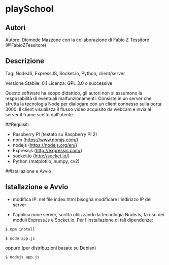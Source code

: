 # playSchool

## Autori
Autore: Diomede Mazzone con la collaborazione di Fabio Z Tessitore (@FabioZTessitore)

## Descrizione

Tag: NodeJS, ExpressJS, Socket.io, Python, client/server

Versione Stabile: 0.1
Licenza: GPL 3.0 o successive

Questo software ha scopo didattico, gli autori non si assumono la resposabilità di eventuali malfunzionamenti.
Consiste in un server che sfrutta la tecnologia Node per dialogare con un client connesso sulla porta 3000. Il client visualizza il flusso video acquisito da webcam e invia al server il frame scelto dall'utente. 


##Requisiti

* Raspberry PI (testato su Raspberry PI 2)
* npm (https://www.npmjs.com/)
* nodejs (https://nodejs.org/en/)
* Expressjs (http://expressjs.com/)
* socket.io (http://socket.io/)
* Python (matplotlib, numpy, cv2)

##Istallazione e Avvio
## Istallazione e Avvio

* modifica IP: nel file index.html bisogna modificare l'indirizzo IP del server

* l'applicazione server, scritta utilizzando la tecnologia NodeJs, fa uso dei
moduli ExpressJs e Socket.io.
Per l'installazione di tali dipendenze:
```bash
$ npm install
```

```bash
$ node app.js
```
oppure (per distribuzioni basate su Debian)
```bash
$ nodejs app.js
```
